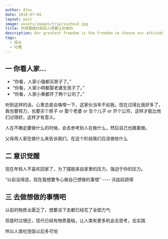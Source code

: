 ```yaml
---
author: Alex
date: 2018-07-04
layout: post
image: assets/images/trip/suzhou3.jpg
title: 你想要做的和别人想要让你做的
description: Our greatest freedom is the freedom to choose our attitude. &nbsp; ---- Franklin
tags:
  - 观点
  - 吐槽
---
```


## 一 你看人家...

- “你看，人家小强都买房子了。”
- “你看，人家小明都娶老婆生孩子了。”
- “你看，人家小黄都开了两个公司了。”

听到这样的话，心里总是会咯噔一下，这家伙当年不如我，现在过得比我好多了，我也要努力，也要买个房子 or 娶个老婆 or 生个儿子 or 开个公司，这样才能比他们过得好，这样才有意义。

人在不确定要做什么的时候，会去参考别人在做什么，然后自己也跟着做。

父母用人家在做什么来告诉我们，在这个阶段我们应该做些什么

## 二 意识觉醒

现在年轻人不喜欢回家了，为了摆脱来自家里的压力，强迫于你的压力。

“以前没得选，现在我想要专心做自己想做的事情” ---- 沃兹矶硕得

## 三 去做想做的事情吧

以前的物质太匮乏了，想要活下去都已经花了全部力气

但是时过境迁，现代已经有物质基础，让人类有更多机会去思考，去实践

所以人类吃饱饭以后多可怕